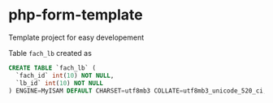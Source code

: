 # php-form-template
Template project for easy developement


Table `fach_lb` created as

```sql
CREATE TABLE `fach_lb` (
  `fach_id` int(10) NOT NULL,
  `lb_id` int(10) NOT NULL
) ENGINE=MyISAM DEFAULT CHARSET=utf8mb3 COLLATE=utf8mb3_unicode_520_ci;
```
